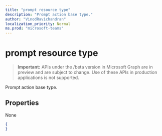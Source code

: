 ```yaml
---
title: "prompt resource type"
description: "Prompt action base type."
author: "VinodRavichandran"
localization_priority: Normal
ms.prod: "microsoft-teams"
---
```


# prompt resource type

> **Important:** APIs under the /beta version in Microsoft Graph are in preview and are subject to change. Use of these APIs in production applications is not supported.

Prompt action base type.

## Properties

None

<!-- {
  "blockType": "resource",
  "optionalProperties": [

  ],
  "@odata.type": "microsoft.graph.prompt"
}-->

```json
{
}
```

<!-- uuid: 8fcb5dbc-d5aa-4681-8e31-b001d5168d79
2015-10-25 14:57:30 UTC -->
<!-- {
  "type": "#page.annotation",
  "description": "prompt resource",
  "keywords": "",
  "section": "documentation",
  "tocPath": ""
}-->
